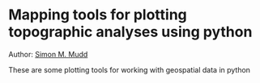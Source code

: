 Mapping tools for plotting topographic analyses using python
==============================================================

Author: [Simon M. Mudd](http://www.geos.ed.ac.uk/homes/smudd)


These are some plotting tools for working with geospatial data in python


